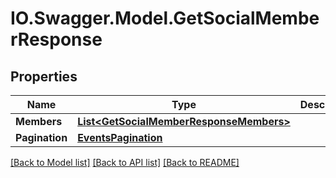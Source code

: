 # IO.Swagger.Model.GetSocialMemberResponse
## Properties

Name | Type | Description | Notes
------------ | ------------- | ------------- | -------------
**Members** | [**List&lt;GetSocialMemberResponseMembers&gt;**](GetSocialMemberResponseMembers.md) |  | 
**Pagination** | [**EventsPagination**](EventsPagination.md) |  | [optional] 

[[Back to Model list]](../README.md#documentation-for-models) [[Back to API list]](../README.md#documentation-for-api-endpoints) [[Back to README]](../README.md)


